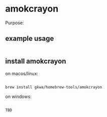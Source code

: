# amokcrayon

Purpose:


## example usage

```bash


```

## install amokcrayon


on macos/linux:
```bash

brew install gkwa/homebrew-tools/amokcrayon

```


on windows:

```powershell

TBD

```
